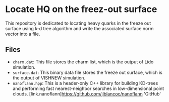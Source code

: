 # Locate HQ on the freez-out surface

This repository is dedicated to locating heavy quarks in the freeze out surface using k-d tree algorithm and write the associated surface norm vector into a file.

## Files

- `charm.dat`: This file stores the charm list, which is the output of Lido simulation.
- `surface.dat`: This binary data file stores the freeze out surface, which is the output of VISHNEW simulation.
- `nanoflann.hpp`: This is a header-only C++ library for building KD-trees and performing fast nearest-neighbor searches in low-dimensional point clouds. [link.nanoflann]https://github.com/jlblancoc/nanoflann 'GitHub'
